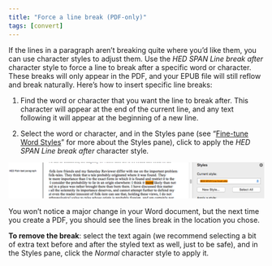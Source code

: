 ```yaml
---
title: "Force a line break (PDF-only)"
tags: [convert]
---
```

 
<html><body><section data-type="chapter" class="hsecchapter" data-hederis-type="hsecchapter" id="force-line-break" data-pi-attrs="id: force-line-break; data-tags: convert;" role="doc-chapter" data-tags="convert" data-author-name=" " data-book-title=" " title="Force a line break (PDF-only)"><p class="hblkp" data-hederis-type="hblkp" id="pKZSdV5E2">If the lines in a paragraph aren&#8217;t breaking quite where you&#8217;d like them, you can use character styles to adjust them. Use the <em data-hederis-type="hspanem" id="prFjsagcK">HED SPAN Line break after</em> character style to force a line to break after a specific word or character. These breaks will only appear in the PDF, and your EPUB file will still reflow and break naturally. Here&#8217;s how to insert specific line breaks: </p><ol class="hwprnumlist" data-hederis-type="hwprnumlist" id="pUJnqgrIu"><li class="hblkoli" data-hederis-type="hblkoli" id="liTlcNDfF9"><p class="hblkoli" data-hederis-type="hblklip" id="pWIl4gRtf">Find the word or character that you want the line to break after. This character will appear at the end of the current line, and any text following it will appear at the beginning of a new line.</p></li><li class="hblkoli" data-hederis-type="hblkoli" id="liViQ0LrK9"><p class="hblkoli" data-hederis-type="hblklip" id="pyYm6LSle">Select the word or character, and in the Styles pane (see &#8220;<a href="{% link _docs/fine-tune-styles.md %}" class="hspana" data-hederis-type="hspana" id="pBZ11JUMM">Fine-tune Word Styles</a>&#8221; for more about the Styles pane), click to apply the <em class="hspanem" data-hederis-type="hspanem" id="p5XIvfItB">HED SPAN Line break after </em>character style<em class="hspanem" data-hederis-type="hspanem" id="pSTaGazYC">.</em></p></li></ol><img data-hederis-type="hblkimg" class="hblkimg" id="pnYfpt8Vs" src="/images/forcelinebr.png" data-img-src="/images/forcelinebr.png"/><p class="hblkp" data-hederis-type="hblkp" id="pHHYjzBg6">You won&#8217;t notice a major change in your Word document, but the next time you create a PDF, you should see the lines break in the location you chose.</p><p class="hblkp" data-hederis-type="hblkp" id="pRPbrCCSG"><strong data-hederis-type="hspanstrong" id="pjC8c3WSU">To remove the break</strong>: select the text again (we recommend selecting a bit of extra text before and after the styled text as well, just to be safe), and in the Styles pane, click the <em class="hspanem" data-hederis-type="hspanem" id="pVrRdPs67">Normal</em> character style to apply it.</p></section></body></html>
